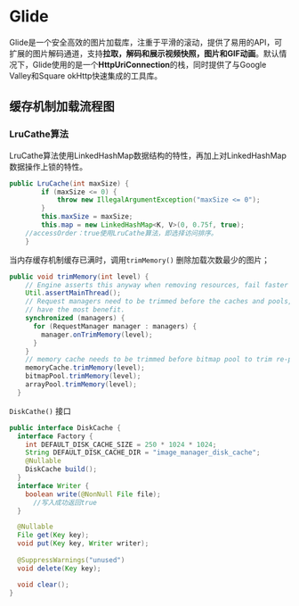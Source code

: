 # Glide

Glide是一个安全高效的图片加载库，注重于平滑的滚动，提供了易用的API，可扩展的图片解码通道，支持**拉取，解码和展示视频快照，图片和GIF动画**。默认情况下，Glide使用的是一个**HttpUriConnection**的栈，同时提供了与Google Valley和Square okHttp快速集成的工具库。

## 缓存机制加载流程图

### LruCathe算法

LruCathe算法使用LinkedHashMap数据结构的特性，再加上对LinkedHashMap数据操作上锁的特性。

```java
public LruCache(int maxSize) {
        if (maxSize <= 0) {
            throw new IllegalArgumentException("maxSize <= 0");
        }
        this.maxSize = maxSize;
        this.map = new LinkedHashMap<K, V>(0, 0.75f, true);
    //accessOrder：true使用LruCathe算法，即选择访问排序。
    }
```



当内存缓存机制缓存已满时，调用`trimMemory()` 删除加载次数最少的图片；

```java
public void trimMemory(int level) {
    // Engine asserts this anyway when removing resources, fail faster and consistently
    Util.assertMainThread();
    // Request managers need to be trimmed before the caches and pools, in order for the latter to
    // have the most benefit.
    synchronized (managers) {
      for (RequestManager manager : managers) {
        manager.onTrimMemory(level);
      }
    }
    // memory cache needs to be trimmed before bitmap pool to trim re-pooled Bitmaps too. See #687.
    memoryCache.trimMemory(level);
    bitmapPool.trimMemory(level);
    arrayPool.trimMemory(level);
  }
```

`DiskCathe()` 接口

```java
public interface DiskCache {
  interface Factory {
    int DEFAULT_DISK_CACHE_SIZE = 250 * 1024 * 1024;
    String DEFAULT_DISK_CACHE_DIR = "image_manager_disk_cache";
    @Nullable
    DiskCache build();
  }
  interface Writer {
    boolean write(@NonNull File file);
      //写入成功返回true
  }

  @Nullable
  File get(Key key);
  void put(Key key, Writer writer);
    
  @SuppressWarnings("unused")
  void delete(Key key);

  void clear();
}
```

